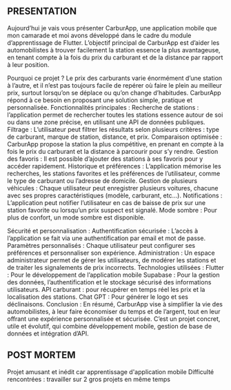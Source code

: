 ## PRESENTATION
Aujourd’hui je vais vous présenter CarburApp, une application mobile que mon camarade et moi avons développé dans le cadre du module d’apprentissage de Flutter.
L’objectif principal de CarburApp est d’aider les automobilistes à trouver facilement la station essence la plus avantageuse, en tenant compte à la fois du prix du carburant et de la distance par rapport à leur position.

Pourquoi ce projet ?
Le prix des carburants varie énormément d’une station à l’autre, et il n’est pas toujours facile de repérer où faire le plein au meilleur prix, surtout lorsqu’on se déplace ou qu’on change d’habitudes. CarburApp répond à ce besoin en proposant une solution simple, pratique et personnalisée.
Fonctionnalités principales : 
Recherche de stations : l’application permet de rechercher toutes les stations essence autour de soi ou dans une zone précise, en utilisant une API de données publiques.
Filtrage : L’utilisateur peut filtrer les résultats selon plusieurs critères : type de carburant, marque de station, distance, et prix.
Comparaison optimisée : CarburApp propose la station la plus compétitive, en prenant en compte à la fois le prix du carburant et la distance à parcourir pour s’y rendre.
Gestion des favoris : Il est possible d’ajouter des stations à ses favoris pour y accéder rapidement.
Historique et préférences : L’application  mémorise les recherches, les stations favorites et les préférences de l’utilisateur, comme le type de carburant ou l’adresse de domicile.
Gestion de plusieurs véhicules : Chaque utilisateur peut enregistrer plusieurs voitures, chacune avec ses propres caractéristiques (modèle, carburant, etc…).
Notifications : L’application peut notifier l’utilisateur en cas de baisse de prix sur une station favorite ou lorsqu’un prix suspect est signalé.
Mode sombre : Pour plus de confort, un mode sombre est disponible.

Sécurité et personnalisation : 
Authentification sécurisée : L’accès à l’application se fait via une authentification par email et mot de passe.
Paramètres personnalisés : Chaque utilisateur peut configurer ses préférences et personnaliser son expérience.
Administration :
Un espace administrateur permet de gérer les utilisateurs, de modérer les stations et de traiter les signalements de prix incorrects.
Technologies utilisées :
Flutter : Pour le développement de l’application mobile
Supabase : Pour la gestion des données, l’authentification et le stockage sécurisé des informations utilisateurs.
API carburant : pour récupérer en temps réel les prix et la localisation des stations.
Chat GPT : Pour générer le logo et ses déclinaisons.
Conclusion : 
En résumé, CarburApp vise à simplifier la vie des automobilistes, à leur faire économiser du temps et de l’argent, tout en leur offrant une expérience personnalisée et sécurisée. C’est un projet concret, utile et évolutif, qui combine développement mobile, gestion de base de données et intégration d’API.


## POST MORTEM
 Projet amusant et inédit car apprentissage d'application mobile
 Difficulté rencontrées : travailler sur 2 gros projets en même temps